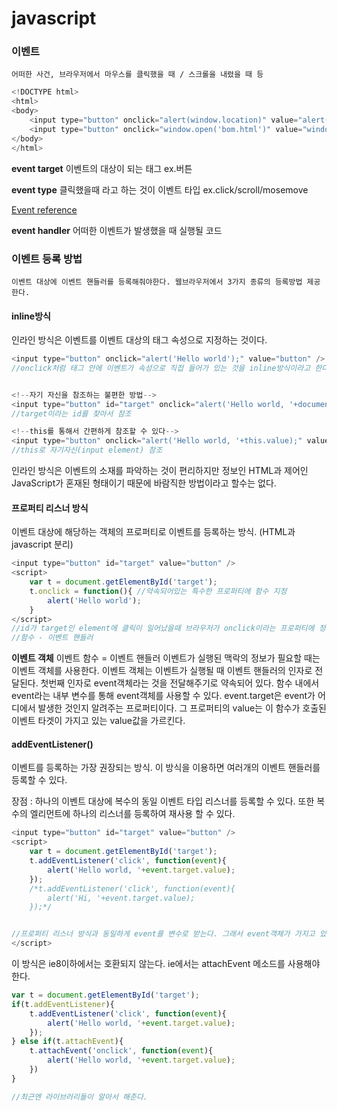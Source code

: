 # javascript

### 이벤트
	어떠한 사건, 브라우저에서 마우스를 클릭했을 때 / 스크롤을 내렸을 때 등

```javascript
<!DOCTYPE html>
<html>
<body>
    <input type="button" onclick="alert(window.location)" value="alert(window.href)" />
    <input type="button" onclick="window.open('bom.html')" value="window.open('bom.html')" />
</body>
</html>
```


**event target**
이벤트의 대상이 되는 태그 ex.버튼


**event type**
클릭했을때 라고 하는 것이 이벤트 타입 ex.click/scroll/mosemove

[Event reference](https://developer.mozilla.org/en-US/docs/Web/Events)

**event handler**
어떠한 이벤트가 발생했을 때 실행될 코드


### 이벤트 등록 방법
	이벤트 대상에 이벤트 핸들러를 등록해줘야한다. 웹브라우저에서 3가지 종류의 등록방법 제공한다.


#### inline방식
인라인 방식은 이벤트를 이벤트 대상의 태그 속성으로 지정하는 것이다.

```javascript
<input type="button" onclick="alert('Hello world');" value="button" />
//onclick처럼 태그 안에 이벤트가 속성으로 직접 들어가 있는 것을 inline방식이라고 한다.


<!--자기 자신을 참조하는 불편한 방법-->
<input type="button" id="target" onclick="alert('Hello world, '+document.getElementById('target').value);" value="button" />
//target이라는 id를 찾아서 참조

<!--this를 통해서 간편하게 참조할 수 있다-->
<input type="button" onclick="alert('Hello world, '+this.value);" value="button" />
//this로 자기자신(input element) 참조
```

인라인 방식은 이벤트의 소재를 파악하는 것이 편리하지만 정보인 HTML과 제어인 JavaScript가 혼재된 형태이기 때문에 바람직한 방법이라고 할수는 없다. 

#### 프로퍼티 리스너 방식
이벤트 대상에 해당하는 객체의 프로퍼티로 이벤트를 등록하는 방식. (HTML과 javascript 분리)

```javascript
<input type="button" id="target" value="button" />
<script>
    var t = document.getElementById('target');
    t.onclick = function(){ //약속되어있는 특수한 프로퍼티에 함수 지정
        alert('Hello world');
    }
</script>
//id가 target인 element에 클릭이 일어났을때 브라우저가 onclick이라는 프로퍼티에 정의되어 있는 메서드를 실행시켜주게 됨
//함수 - 이벤트 핸들러
```
**이벤트 객체**
이벤트 함수 = 이벤트 핸들러
이벤트가 실행된 맥락의 정보가 필요할 때는 이벤트 객체를 사용한다. 이벤트 객체는 이벤트가 실행될 때 이벤트 핸들러의 인자로 전달된다. 
	첫번째 인자로 event객체라는 것을 전달해주기로 약속되어 있다. 함수 내에서 event라는 내부 변수를 통해 event객체를 사용할 수 있다. 
	event.target은 event가 어디에서 발생한 것인지 알려주는 프로퍼티이다. 그 프로퍼티의 value는 이 함수가 호출된 이벤트 타겟이 가지고 있는 value값을 가르킨다.


#### addEventListener()
이벤트를 등록하는 가장 권장되는 방식. 이 방식을 이용하면 여러개의 이벤트 핸들러를 등록할 수 있다.

장점 : 하나의 이벤트 대상에 복수의 동일 이벤트 타입 리스너를 등록할 수 있다. 또한 복수의 엘리먼트에 하나의 리스너를 등록하여 재사용 할 수 있다.

```javascript
<input type="button" id="target" value="button" />
<script>
    var t = document.getElementById('target');
    t.addEventListener('click', function(event){
        alert('Hello world, '+event.target.value);
    });
    /*t.addEventListener('click', function(event){
        alert('Hi, '+event.target.value);
    });*/ 


//프로퍼티 리스너 방식과 동일하게 event를 변수로 받는다. 그래서 event객체가 가지고 있는 여러 프로퍼티에 접근할 수 있다. event.targer은 t이다. t에 담긴 객체의 value를 하게되면 button이 되는 것이다.
</script>
```
이 방식은 ie8이하에서는 호환되지 않는다. ie에서는 attachEvent 메소드를 사용해야 한다. 

```javascript
var t = document.getElementById('target');
if(t.addEventListener){
    t.addEventListener('click', function(event){
        alert('Hello world, '+event.target.value);
    }); 
} else if(t.attachEvent){
    t.attachEvent('onclick', function(event){
        alert('Hello world, '+event.target.value);
    })
}

//최근엔 라이브러리들이 알아서 해준다.
```



